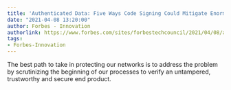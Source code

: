 ```yaml
---
title: 'Authenticated Data: Five Ways Code Signing Could Mitigate Enormous Breaches'
date: "2021-04-08 13:20:00"
author: Forbes - Innovation
authorlink: https://www.forbes.com/sites/forbestechcouncil/2021/04/08/authenticated-data-five-ways-code-signing-could-mitigate-enormous-breaches/
tags:
- Forbes-Innovation
---
```

The best path to take in protecting our networks is to address the problem by scrutinizing the beginning of our processes to verify an untampered, trustworthy and secure end product.